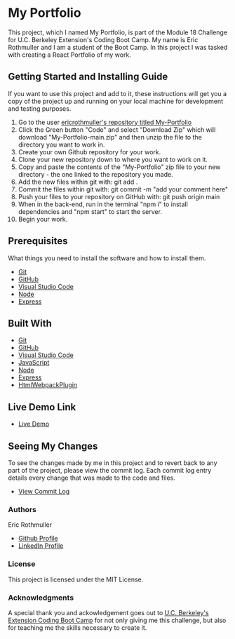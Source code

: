 # My Portfolio


This project, which I named My Portfolio, is part of the Module 18 Challenge for U.C. Berkeley Extension's Coding Boot Camp. My name is Eric Rothmuller and I am a student of the Boot Camp. In this project I was tasked with creating a React Portfolio of my work.


## Getting Started and Installing Guide

If you want to use this project and add to it, these instructions will get you a copy of the project up and running on your local machine for development and testing purposes.

1. Go to the user [ericrothmuller's repository titled My-Portfolio](https://github.com/ericrothmuller/My-Portfolio)
2. Click the Green button "Code" and select "Download Zip" which will download "My-Portfolio-main.zip" and then unzip the file to the directory you want to work in.
3. Create your own Github repository for your work.
4. Clone your new repository down to where you want to work on it.
5. Copy and paste the contents of the "My-Portfolio" zip file to your new directory - the one linked to the repository you made.
6. Add the new files within git with: git add .
7. Commit the files within git with: git commit -m "add your comment here"
8. Push your files to your repository on GitHub with: git push origin main
9. When in the back-end, run in the terminal "npm i" to install dependencies and "npm start" to start the server.
10. Begin your work.


## Prerequisites

What things you need to install the software and how to install them.

* [Git](https://git-scm.com/downloads)
* [GitHub](https://github.com/)
* [Visual Studio Code](https://code.visualstudio.com/download)
* [Node](https://nodejs.org/en/)
* [Express](https://www.npmjs.com/package/express)


## Built With

* [Git](https://git-scm.com/downloads)
* [GitHub](https://github.com/)
* [Visual Studio Code](https://code.visualstudio.com/download)
* [JavaScript](https://developer.mozilla.org/en-US/docs/Web/JavaScript)
* [Node](https://nodejs.org/en/)
* [Express](https://www.npmjs.com/package/express)
* [HtmlWebpackPlugin](https://webpack.js.org/plugins/html-webpack-plugin/)


## Live Demo Link

* [Live Demo](https://reactjs.org/)


## Seeing My Changes

To see the changes made by me in this project and to revert back to any part of the project, please view the commit log. Each commit log entry details every change that was made to the code and files.

* [View Commit Log](https://github.com/ericrothmuller/My-Portfolio/commits/main)

### Authors

Eric Rothmuller

- [Github Profile](https://github.com/ericrothmuller)
- [LinkedIn Profile](https://www.linkedin.com/in/eric-rothmuller/)


### License

This project is licensed under the MIT License.


### Acknowledgments

A special thank you and ackowledgement goes out to [U.C. Berkeley's Extension Coding Boot Camp](https://bootcamp.berkeley.edu/coding/) for not only giving me this challenge, but also for teaching me the skills necessary to create it.